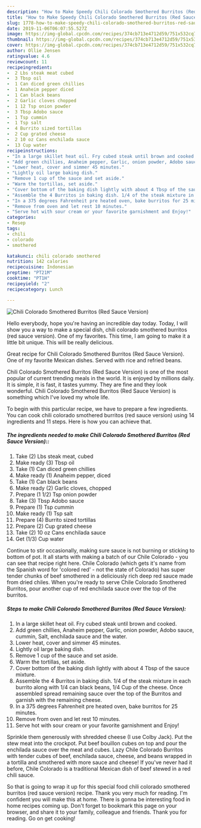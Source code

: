 ```yaml
---
description: "How to Make Speedy Chili Colorado Smothered Burritos (Red Sauce Version)"
title: "How to Make Speedy Chili Colorado Smothered Burritos (Red Sauce Version)"
slug: 1778-how-to-make-speedy-chili-colorado-smothered-burritos-red-sauce-version
date: 2019-11-06T06:07:55.527Z
image: https://img-global.cpcdn.com/recipes/374cb713e4712d59/751x532cq70/chili-colorado-smothered-burritos-red-sauce-version-recipe-main-photo.jpg
thumbnail: https://img-global.cpcdn.com/recipes/374cb713e4712d59/751x532cq70/chili-colorado-smothered-burritos-red-sauce-version-recipe-main-photo.jpg
cover: https://img-global.cpcdn.com/recipes/374cb713e4712d59/751x532cq70/chili-colorado-smothered-burritos-red-sauce-version-recipe-main-photo.jpg
author: Ollie Jensen
ratingvalue: 4.6
reviewcount: 11
recipeingredient:
-  2 Lbs steak meat cubed
-  3 Tbsp oil
-  1 Can diced green chillies
-  1 Anaheim pepper diced
-  1 Can black beans
-  2 Garlic cloves chopped
-  1 12 Tsp onion powder
-  3 Tbsp Adobo sauce
-  1 Tsp cummin
-  1 Tsp salt
-  4 Burrito sized tortillas
-  2 Cup grated cheese
-  2 10 oz Cans enchilada sauce
-  13 Cup water
recipeinstructions:
- "In a large skillet heat oil. Fry cubed steak until brown and cooked."
- "Add green chillies, Anaheim pepper, Garlic, onion powder, Adobo sauce, cummin, Salt, enchilada sauce and the water."
- "Lower heat, cover and simmer 45 minutes."
- "Lightly oil large baking dish."
- "Remove 1 cup of the sauce and set aside."
- "Warm the tortillas, set aside."
- "Cover bottom of the baking dish lightly with about 4 Tbsp of the sauce mixture."
- "Assemble the 4 Burritos in baking dish. 1/4 of the steak mixture in each burrito along with 1/4 can black beans, 1/4 Cup of the cheese. Once assembled spread remaining sauce over the top of the Burritos and garnish with the remaining cheese."
- "In a 375 degrees Fahrenheit pre heated oven, bake burritos for 25 minutes."
- "Remove from oven and let rest 10 minutes."
- "Serve hot with sour cream or your favorite garnishment and Enjoy!"
categories:
- Resep
tags:
- chili
- colorado
- smothered

katakunci: chili colorado smothered
nutrition: 142 calories
recipecuisine: Indonesian
preptime: "PT21M"
cooktime: "PT1H"
recipeyield: "2"
recipecategory: Lunch

---
```



![Chili Colorado Smothered Burritos (Red Sauce Version)](https://img-global.cpcdn.com/recipes/374cb713e4712d59/751x532cq70/chili-colorado-smothered-burritos-red-sauce-version-recipe-main-photo.jpg)

Hello everybody, hope you're having an incredible day today. Today, I will show you a way to make a special dish, chili colorado smothered burritos (red sauce version). One of my favorites. This time, I am going to make it a little bit unique. This will be really delicious.

Great recipe for Chili Colorado Smothered Burritos (Red Sauce Version). One of my favorite Mexican dishes. Served with rice and refried beans.

Chili Colorado Smothered Burritos (Red Sauce Version) is one of the most popular of current trending meals in the world. It is enjoyed by millions daily. It is simple, it is fast, it tastes yummy. They are fine and they look wonderful. Chili Colorado Smothered Burritos (Red Sauce Version) is something which I've loved my whole life.


To begin with this particular recipe, we have to prepare a few ingredients. You can cook chili colorado smothered burritos (red sauce version) using 14 ingredients and 11 steps. Here is how you can achieve that.

##### The ingredients needed to make Chili Colorado Smothered Burritos (Red Sauce Version)::

1. Take  (2) Lbs steak meat, cubed
1. Make ready  (3) Tbsp oil
1. Take  (1) Can diced green chillies
1. Make ready  (1) Anaheim pepper, diced
1. Take  (1) Can black beans
1. Make ready  (2) Garlic cloves, chopped
1. Prepare  (1 1/2) Tsp onion powder
1. Take  (3) Tbsp Adobo sauce
1. Prepare  (1) Tsp cummin
1. Make ready  (1) Tsp salt
1. Prepare  (4) Burrito sized tortillas
1. Prepare  (2) Cup grated cheese
1. Take  (2) 10 oz Cans enchilada sauce
1. Get  (1/3) Cup water


Continue to stir occasionally, making sure sauce is not burning or sticking to bottom of pot. It all starts with making a batch of our Chile Colorado - you can see that recipe right here. Chile Colorado (which gets it&#39;s name from the Spanish word for &#39;colored red&#39; - not the state of Colorado) has super tender chunks of beef smothered in a deliciously rich deep red sauce made from dried chiles. When you&#39;re ready to serve Chile Colorado Smothered Burritos, pour another cup of red enchilada sauce over the top of the burritos. 

##### Steps to make Chili Colorado Smothered Burritos (Red Sauce Version):

1. In a large skillet heat oil. Fry cubed steak until brown and cooked.
1. Add green chillies, Anaheim pepper, Garlic, onion powder, Adobo sauce, cummin, Salt, enchilada sauce and the water.
1. Lower heat, cover and simmer 45 minutes.
1. Lightly oil large baking dish.
1. Remove 1 cup of the sauce and set aside.
1. Warm the tortillas, set aside.
1. Cover bottom of the baking dish lightly with about 4 Tbsp of the sauce mixture.
1. Assemble the 4 Burritos in baking dish. 1/4 of the steak mixture in each burrito along with 1/4 can black beans, 1/4 Cup of the cheese. Once assembled spread remaining sauce over the top of the Burritos and garnish with the remaining cheese.
1. In a 375 degrees Fahrenheit pre heated oven, bake burritos for 25 minutes.
1. Remove from oven and let rest 10 minutes.
1. Serve hot with sour cream or your favorite garnishment and Enjoy!


Sprinkle them generously with shredded cheese (I use Colby Jack). Put the stew meat into the crockpot. Put beef bouillon cubes on top and pour the enchilada sauce over the meat and cubes. Lazy Chile Colorado Burritos with tender cubes of beef, enchilada sauce, cheese, and beans wrapped in a tortilla and smothered with more sauce and cheese! If you&#39;ve never had it before, Chile Colorado is a traditional Mexican dish of beef stewed in a red chili sauce. 

So that is going to wrap it up for this special food chili colorado smothered burritos (red sauce version) recipe. Thank you very much for reading. I'm confident you will make this at home. There is gonna be interesting food in home recipes coming up. Don't forget to bookmark this page on your browser, and share it to your family, colleague and friends. Thank you for reading. Go on get cooking!
